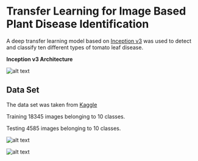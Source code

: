 # Transfer Learning for Image Based Plant Disease Identification

A deep transfer learning model based on [Inception v3](https://cloud.google.com/tpu/docs/inception-v3-advanced) was used to detect and classify ten different types of tomato leaf disease. 


**Inception v3 Architecture**

![alt text](https://cloud.google.com/tpu/docs/images/inceptionv3onc--oview.png?raw=true)


**Data Set**
----------
The data set was taken from [Kaggle](https://www.kaggle.com/noulam/tomato)

Training  18345 images belonging to 10 classes.

Testing    4585 images belonging to 10 classes.


![alt text](https://github.com/moeenkhurram/deep-transfer-learning-plant-disease-identification/blob/main/foo%20(1).png?raw=true)


![alt text](https://github.com/moeenkhurram/deep-transfer-learning-plant-disease-identification/blob/main/foo.png?raw=true)





